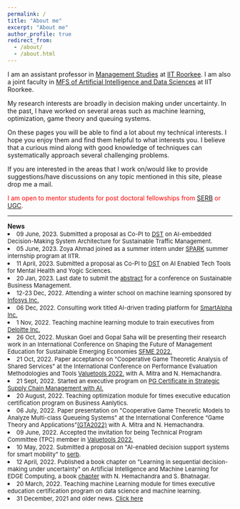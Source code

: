 ```yaml
---
permalink: /
title: "About me"
excerpt: "About me"
author_profile: true
redirect_from:
  - /about/
  - /about.html
---
```



 <p>I am an assistant professor in <a href = "https://doms.iitr.ac.in/" target="_blank">Management Studies</a>  at <a href = "https://www.iitr.ac.in/" target="_blank">IIT Roorkee</a>. I am also a joint faculty in <a href = "https://www.iitr.ac.in/mfsdsai/" target="_blank">MFS of Artificial Intelligence and Data Sciences</a>  at IIT Roorkee. </p>

<p>My research interests are broadly in decision making under uncertainty. In the past, I have worked on several areas such as machine learning, optimization, game theory and queuing systems. </p>

<p>On these pages you will be able to find a lot about my technical interests. I hope you enjoy them and find them helpful to what interests you. I believe that a curious mind along with good knowledge of techniques can systematically approach several challenging problems. </p>

<p>If you are interested in the areas that I work on/would like to provide suggestions/have discussions on any topic mentioned in this site, please drop me  a mail.</p>


<p style="color:red;">I am open to mentor students for post doctoral fellowships from  <a href = "https://serbonline.in/SERB/npdf" target="_blank">SERB</a> or <a href = "https://www.indiascienceandtechnology.gov.in/nurturing-minds/scholarships/women/ugc-post-doctoral-fellowship-women-candidates" target="_blank">UGC</a>.</p>


<hr>
<b>News</b>
<li> <font size="2">09 June, 2023. Submitted a proposal as Co-PI to <a href = "https://dst.gov.in/" target="_blank">DST</a> on AI-embedded Decision-Making System Architecture for Sustainable Traffic Management.</font></li>
<li> <font size="2">05 June, 2023. Zoya Ahmad joined as a summer intern under <a href = "https://spark.iitr.ac.in/" target="_blank">SPARK</a> summer internship program at IITR.</font></li>

<li> <font size="2">11 April, 2023. Submitted a proposal as Co-PI to <a href = "https://dst.gov.in/" target="_blank">DST</a> on AI Enabled Tech Tools for Mental Health and Yogic Sciences.</font></li>

<li> <font size="2">20 Jan, 2023. Last date to submit the <a href = "https://sbm2023.sciencesconf.org/" target="_blank">abstract</a> for a conference on Sustainable Business Management.</font></li>

<li> <font size="2">12-23 Dec, 2022. Attending a winter school on machine learning sponsored by  <a href = "https://www.infosys.com/" target="_blank">Infosys Inc.</a></font></li>

<li> <font size="2">06 Dec, 2022. Consulting work titled AI-driven trading platform for <a href = "http://www.smartalpha.co.in/" target="_blank">SmartAlpha Inc.</a></font></li>

<li> <font size="2">1 Nov, 2022. Teaching machine learning module to train executives from <a href = "https://www2.deloitte.com/in/en.html" target="_blank">Deloitte Inc.</a></font></li>

<li> <font size="2">26 Oct, 2022. Muskan Goel and Gopal Saha will be presenting their research work in an International Conference on Shaping the Future of Management Education for Sustainable Emerging Economies <a href = "https://iitr.ac.in/sfme2022/index.html" target="_blank">SFME 2022.</a> </font></li>

<li> <font size="2">21 Oct, 2022. Paper acceptance on "Cooperative Game Theoretic Analysis of Shared Services" at the International Conference on Performance Evaluation Methodologies and Tools <a href = "https://valuetools.eai-conferences.org/2022/" target="_blank">Valuetools 2022.</a> with A. Mitra and N. Hemachandra.</font></li>

<li> <font size="2">21 Sept, 2022. Started an executive program on <a href = "https://www.coursera.org/certificates/strategic-supply-chain-management-ai-iitr" target="_blank">PG Certificate in Strategic Supply Chain Management with AI.</a></font></li>

<li> <font size="2">20 August, 2022. Teaching optimization module for times executive education certification program on Business Aanlytics.</font></li>

<li> <font size="2">06 July, 2022. Paper presentation on "Cooperative Game Theoretic Models to Analyze Multi-class Queueing Systems" at the International Conference “Game Theory and Applications”<a href = "https://gta2022.spbu.ru/en/" target="_blank">(GTA2022)</a> with A. Mitra and N. Hemachandra.</font></li>

<li> <font size="2">09 June, 2022. Accepted the invitation for being Technical Program Committee (TPC) member in <a href = "https://valuetools.eai-conferences.org/2022/" target="_blank">Valuetools 2022.</a></font></li>


<li> <font size="2">10 May, 2022. Submitted a proposal on "AI-enabled decision support systems for smart mobility" to <a href = "https://serbonline.in" target="_blank">serb</a>.</font></li>

<li> <font size="2">12 April, 2022. Published a book chapter on "Learning in sequential decision-making under uncertainty" on Artificial Intelligence and Machine Learning for EDGE Computing, a book <a href = "https://www.elsevier.com/books/artificial-intelligence-and-machine-learning-for-edge-computing/pandey/978-0-12-824054-0" target="_blank"> chapter</a> with N. Hemachandra and S. Bhatnagar.</font></li>


<li> <font size="2">20 March, 2022. Teaching machine Learning module for times executive education certification program on data science and machine learning.</font></li>




<li> <font size="2">31 December, 2021 and older news. <a href="/markdown/oldnews.html">Click here</a></font></li>
